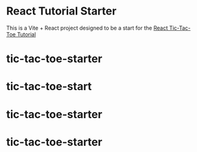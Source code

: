 # React Tutorial Starter

This is a Vite + React project designed to be a start for the [React Tic-Tac-Toe Tutorial](https://react.dev/learn/tutorial-tic-tac-toe)
# tic-tac-toe-starter
# tic-tac-toe-start
# tic-tac-toe-starter
# tic-tac-toe-starter
